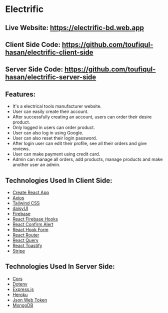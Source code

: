 # Electrific

## Live Website: https://electrific-bd.web.app

## Client Side Code: https://github.com/toufiqul-hasan/electrific-client-side

## Server Side Code: https://github.com/toufiqul-hasan/electrific-server-side

## Features:

- It's a electrical tools manufacturer website.
- User can easily create their account.
- After successfully creating an account, users can order their desire product.
- Only logged in users can order product.
- User can also log in using Google.
- User can also reset their login password.
- After login user can edit their profile, see all their orders and give reviews.
- User can make payment using credit card.
- Admin can manage all orders, add products, manage products and make another user an admin.

## Technologies Used In Client Side:

- [Create React App](https://github.com/facebook/create-react-app)
- [Axios](https://axios-http.com)
- [Tailwind CSS](https://tailwindcss.com)
- [daisyUI](https://daisyui.com)
- [Firebase](https://firebase.google.com)
- [React Firebase Hooks](https://github.com/CSFrequency/react-firebase-hooks)
- [React Confirm Alert](https://www.npmjs.com/package/react-confirm-alert)
- [React Hook Form](https://react-hook-form.com)
- [React Router](https://reactrouter.com/docs/en/v6/getting-started/overview)
- [React Query](https://react-query.tanstack.com)
- [React Toastify](https://fkhadra.github.io/react-toastify/introduction)
- [Stripe](https://stripe.com)

## Technologies Used In Server Side:

- [Cors](https://www.npmjs.com/package/cors)
- [Dotenv](https://www.npmjs.com/package/dotenv)
- [Express.js](https://expressjs.com)
- [Heroku](https://www.heroku.com)
- [Json Web Token](https://jwt.io)
- [MongoDB](https://www.mongodb.com)
